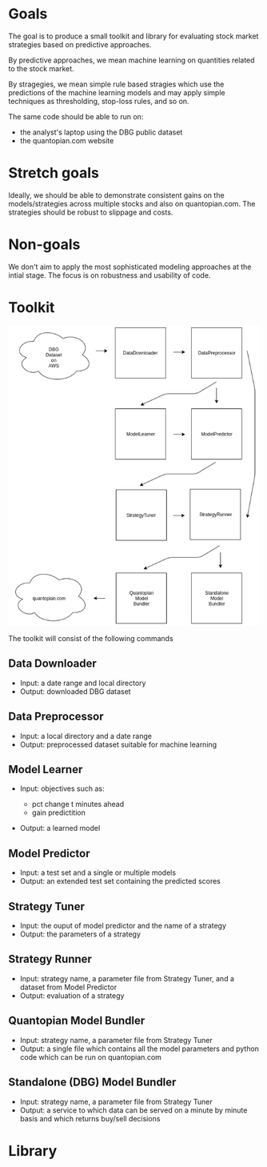 # Goals

The goal is to produce a small toolkit and library for evaluating stock market strategies based on predictive approaches.

By predictive approaches, we mean machine learning on quantities related to the stock market.

By stragegies, we mean simple rule based stragies which use the predictions of the machine learning models
and may apply simple techniques as thresholding, stop-loss rules, and so on.

The same code should be able to run on:

- the analyst's laptop using the DBG public dataset
- the quantopian.com website

# Stretch goals

Ideally, we should be able to demonstrate consistent gains on the models/strategies across multiple stocks
and also on quantopian.com. The strategies should be robust to slippage and costs.

# Non-goals

We don't aim to apply the most sophisticated modeling approaches at the intial stage. 
The focus is on robustness and usability of code.

# Toolkit

![Toolkit Architecture](tools.png)

The toolkit will consist of the following commands

## Data Downloader

- Input: a date range and local directory
- Output: downloaded DBG dataset 

## Data Preprocessor

- Input: a local directory and a date range
- Output: preprocessed dataset suitable for machine learning

## Model Learner

- Input: objectives such as:
   - pct change t minutes ahead
   - gain predictition

- Output: a learned model


## Model Predictor

- Input: a test set and a single or multiple models
- Output: an extended test set containing the predicted scores

## Strategy Tuner

- Input: the ouput of model predictor and the name of a strategy
- Output: the parameters of a strategy

## Strategy Runner

- Input: strategy name, a parameter file from Strategy Tuner, and a dataset from Model Predictor
- Output: evaluation of a strategy

## Quantopian Model Bundler

- Input: strategy name, a parameter file from Strategy Tuner
- Output: a single file which contains all the model parameters and python code which can be run on quantopian.com

## Standalone (DBG) Model Bundler

- Input: strategy name, a parameter file from Strategy Tuner
- Output: a service to which data can be served on a minute by minute basis and which returns buy/sell decisions

# Library
